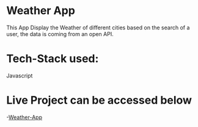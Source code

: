 # Weather App
This App Display the Weather of different cities based on the search of a user, the data is coming from an open API.

# Tech-Stack used:
Javascript

# Live Project can be accessed below

-[Weather-App]()

